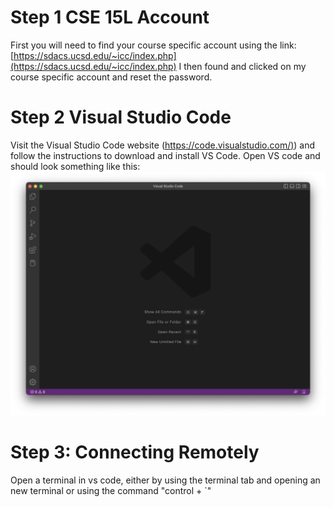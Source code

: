 # Step 1 CSE 15L Account
First you will need to find your course specific account using the link:
[https://sdacs.ucsd.edu/~icc/index.php](https://sdacs.ucsd.edu/~icc/index.php)
I then found and clicked on my course specific account and reset the password.

# Step 2 Visual Studio Code
Visit the Visual Studio Code website ([https://code.visualstudio.com/)](https://code.visualstudio.com/)) and follow the instructions to download and install VS Code.
Open VS code and should look something like this:![Image](vscodess.png)

# Step 3: Connecting Remotely
Open a terminal in vs code, either by using the terminal tab and opening an new terminal or using the command "control + `" 

